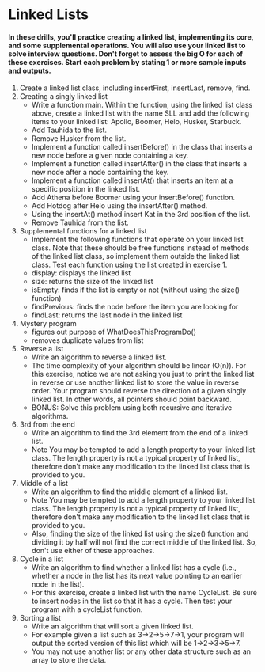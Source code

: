 # Linked Lists

#### In these drills, you'll practice creating a linked list, implementing its core, and some supplemental operations. You will also use your linked list to solve interview questions. Don't forget to assess the big O for each of these exercises. Start each problem by stating 1 or more sample inputs and outputs.

1. Create a linked list class, including insertFirst, insertLast, remove, find.
2. Creating a singly linked list
    - Write a function main. Within the function, using the linked list class above, create a linked list with the name SLL and add the following items to your linked list: Apollo, Boomer, Helo, Husker, Starbuck.
    - Add Tauhida to the list.
    - Remove Husker from the list.
    - Implement a function called insertBefore() in the class that inserts a new node before a given node containing a key.
    - Implement a function called insertAfter() in the class that inserts a new node after a node containing the key.
    - Implement a function called insertAt() that inserts an item at a specific position in the linked list.
    - Add Athena before Boomer using your insertBefore() function.
    - Add Hotdog after Helo using the insertAfter() method.
    - Using the insertAt() method insert Kat in the 3rd position of the list.
    - Remove Tauhida from the list.
3. Supplemental functions for a linked list
    - Implement the following functions that operate on your linked list class. Note that these should be free functions instead of methods of the linked list class, so implement them outside the linked list class. Test each function using the list created in exercise 1.
    - display: displays the linked list
    - size: returns the size of the linked list
    - isEmpty: finds if the list is empty or not (without using the size() function)
    - findPrevious: finds the node before the item you are looking for
    - findLast: returns the last node in the linked list
4. Mystery program
    - figures out purpose of WhatDoesThisProgramDo()
    - removes duplicate values from list
5. Reverse a list
    - Write an algorithm to reverse a linked list.
    - The time complexity of your algorithm should be linear (O(n)). For this exercise, notice we are not asking you just to print the linked list in reverse or use another linked list to store the value in reverse order. Your program should reverse the direction of a given singly linked list. In other words, all pointers should point backward.
    - BONUS: Solve this problem using both recursive and iterative algorithms.
6. 3rd from the end
    - Write an algorithm to find the 3rd element from the end of a linked list.
    - Note You may be tempted to add a length property to your linked list class. The length property is not a typical property of linked list, therefore don't make any modification to the linked list class that is provided to you.
7. Middle of a list
    - Write an algorithm to find the middle element of a linked list.
    - Note You may be tempted to add a length property to your linked list class. The length property is not a typical property of linked list, therefore don't make any modification to the linked list class that is provided to you.
    - Also, finding the size of the linked list using the size() function and dividing it by half will not find the correct middle of the linked list. So, don't use either of these approaches.
8. Cycle in a list
    - Write an algorithm to find whether a linked list has a cycle (i.e., whether a node in the list has its next value pointing to an earlier node in the list).
    - For this exercise, create a linked list with the name CycleList. Be sure to insert nodes in the list so that it has a cycle. Then test your program with a cycleList function.
9. Sorting a list
    - Write an algorithm that will sort a given linked list.
    - For example given a list such as 3->2->5->7->1, your program will output the sorted version of this list which will be 1->2->3->5->7.
    - You may not use another list or any other data structure such as an array to store the data.

